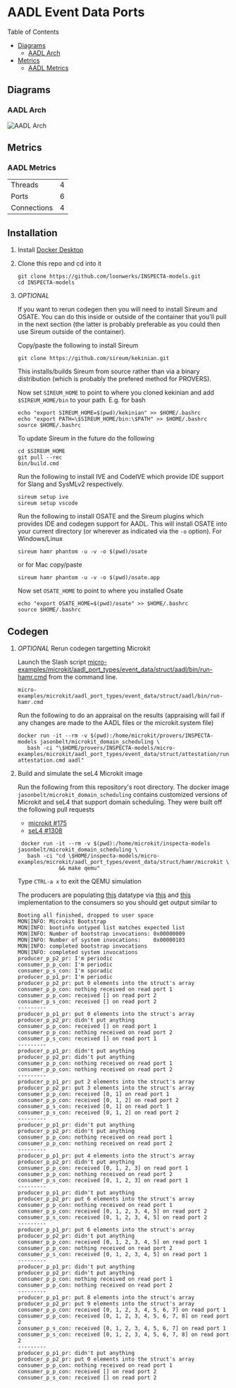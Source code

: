 # AADL Event Data Ports

 Table of Contents
  * [Diagrams](#diagrams)
    * [AADL Arch](#aadl-arch)
  * [Metrics](#metrics)
    * [AADL Metrics](#aadl-metrics)

## Diagrams
### AADL Arch
![AADL Arch](aadl/diagrams/arch.svg)

## Metrics
### AADL Metrics
| | |
|--|--|
|Threads|4|
|Ports|6|
|Connections|4|


## Installation


1. Install [Docker Desktop](https://www.docker.com/products/docker-desktop/)

1. Clone this repo and cd into it

   ```
   git clone https://github.com/loonwerks/INSPECTA-models.git
   cd INSPECTA-models
   ```

1. *OPTIONAL*

    If you want to rerun codegen then you will need to install Sireum
    and OSATE.  You can do this inside or outside of the container that you'll pull in the next section (the latter is probably preferable as you could then use Sireum outside of the container).

    Copy/paste the following to install Sireum
    ```
    git clone https://github.com/sireum/kekinian.git
    ```

    This installs/builds Sireum from source rather than via a binary distribution (which is probably the prefered method for PROVERS).  

    Now set ``SIREUM_HOME`` to point to where you cloned kekinian and add ``$SIREUM_HOME/bin`` to your path.  E.g. for bash

    ```
    echo "export SIREUM_HOME=$(pwd)/kekinian" >> $HOME/.bashrc
    echo "export PATH=\$SIREUM_HOME/bin:\$PATH" >> $HOME/.bashrc
    source $HOME/.bashrc
    ```

    To update Sireum in the future do the following
    ```
    cd $SIREUM_HOME
    git pull --rec
    bin/build.cmd
    ```

    Run the following to install IVE and CodeIVE which provide IDE support for Slang and SysMLv2 respectively.
    ```
    sireum setup ive
    sireum setup vscode
    ```

    Run the following to install OSATE and the Sireum plugins which provides IDE and codegen support for AADL. This will install OSATE into your current directory (or wherever as indicated via the ``-o`` option).  For Windows/Linux 
    ```
    sireum hamr phantom -u -v -o $(pwd)/osate
    ```

    or for Mac copy/paste
    ```
    sireum hamr phantom -u -v -o $(pwd)/osate.app
    ```

    Now set ``OSATE_HOME`` to point to where you installed Osate

    ```
    echo "export OSATE_HOME=$(pwd)/osate" >> $HOME/.bashrc
    source $HOME/.bashrc
    ```

## Codegen

1. *OPTIONAL* Rerun codegen targetting Microkit
   
   
    Launch the Slash script [micro-examples/microkit/aadl_port_types/event_data/struct/aadl/bin/run-hamr.cmd](aadl/bin/run-hamr.cmd) from the command line.  

   ```
   micro-examples/microkit/aadl_port_types/event_data/struct/aadl/bin/run-hamr.cmd
   ```

   Run the following to do an appraisal on the results (appraising will fail if any changes are made to the AADL files or the microkit.system file)

   ```
   docker run -it --rm -v $(pwd):/home/microkit/provers/INSPECTA-models jasonbelt/microkit_domain_scheduling \
      bash -ci "\$HOME/provers/INSPECTA-models/micro-examples/microkit/aadl_port_types/event_data/struct/attestation/run-attestation.cmd aadl"
   ``` 
1. Build and simulate the seL4 Microkit image

    Run the following from this repository's root directory.  The docker image ``jasonbelt/microkit_domain_scheduling`` contains customized versions of Microkit and seL4 that support domain scheduling. They were built off the following pull requests

   - [microkit #175](https://github.com/seL4/microkit/pull/175)
   - [seL4 #1308](https://github.com/seL4/seL4/pull/1308)

   ```
    docker run -it --rm -v $(pwd):/home/microkit/inspecta-models jasonbelt/microkit_domain_scheduling \
      bash -ci "cd \$HOME/inspecta-models/micro-examples/microkit/aadl_port_types/event_data/struct/hamr/microkit \
                && make qemu"
    ```

    Type ``CTRL-a x`` to exit the QEMU simulation

    The producers are populating [this](aadl/event_data_2_prod_2_cons.aadl#L25-L29) datatype via [this](hamr/microkit/components/producer_p_p1_producer/src/producer_p_p1_producer_user.c#L10-L24) and [this](hamr/microkit/components/producer_p_p2_producer/src/producer_p_p2_producer_user.c#L10-L23) implementation to the consumers so you should get output similar to

    ```
    Booting all finished, dropped to user space
    MON|INFO: Microkit Bootstrap
    MON|INFO: bootinfo untyped list matches expected list
    MON|INFO: Number of bootstrap invocations: 0x00000009
    MON|INFO: Number of system invocations:    0x00000103
    MON|INFO: completed bootstrap invocations
    MON|INFO: completed system invocations
    producer_p_p2_pr: I'm periodic
    consumer_p_p_con: I'm periodic
    consumer_p_s_con: I'm sporadic
    producer_p_p1_pr: I'm periodic
    producer_p_p2_pr: put 0 elements into the struct's array
    consumer_p_p_con: nothing received on read port 1
    consumer_p_p_con: received [] on read port 2
    consumer_p_s_con: received [] on read port 2
    ---------
    producer_p_p1_pr: put 0 elements into the struct's array
    producer_p_p2_pr: didn't put anything
    consumer_p_p_con: received [] on read port 1
    consumer_p_p_con: nothing received on read port 2
    consumer_p_s_con: received [] on read port 1
    ---------
    producer_p_p1_pr: didn't put anything
    producer_p_p2_pr: didn't put anything
    consumer_p_p_con: nothing received on read port 1
    consumer_p_p_con: nothing received on read port 2
    ---------
    producer_p_p1_pr: put 2 elements into the struct's array
    producer_p_p2_pr: put 3 elements into the struct's array
    consumer_p_p_con: received [0, 1] on read port 1
    consumer_p_p_con: received [0, 1, 2] on read port 2
    consumer_p_s_con: received [0, 1] on read port 1
    consumer_p_s_con: received [0, 1, 2] on read port 2
    ---------
    producer_p_p1_pr: didn't put anything
    producer_p_p2_pr: didn't put anything
    consumer_p_p_con: nothing received on read port 1
    consumer_p_p_con: nothing received on read port 2
    ---------
    producer_p_p1_pr: put 4 elements into the struct's array
    producer_p_p2_pr: didn't put anything
    consumer_p_p_con: received [0, 1, 2, 3] on read port 1
    consumer_p_p_con: nothing received on read port 2
    consumer_p_s_con: received [0, 1, 2, 3] on read port 1
    ---------
    producer_p_p1_pr: didn't put anything
    producer_p_p2_pr: put 6 elements into the struct's array
    consumer_p_p_con: nothing received on read port 1
    consumer_p_p_con: received [0, 1, 2, 3, 4, 5] on read port 2
    consumer_p_s_con: received [0, 1, 2, 3, 4, 5] on read port 2
    ---------
    producer_p_p1_pr: put 6 elements into the struct's array
    producer_p_p2_pr: didn't put anything
    consumer_p_p_con: received [0, 1, 2, 3, 4, 5] on read port 1
    consumer_p_p_con: nothing received on read port 2
    consumer_p_s_con: received [0, 1, 2, 3, 4, 5] on read port 1
    ---------
    producer_p_p1_pr: didn't put anything
    producer_p_p2_pr: didn't put anything
    consumer_p_p_con: nothing received on read port 1
    consumer_p_p_con: nothing received on read port 2
    ---------
    producer_p_p1_pr: put 8 elements into the struct's array
    producer_p_p2_pr: put 9 elements into the struct's array
    consumer_p_p_con: received [0, 1, 2, 3, 4, 5, 6, 7] on read port 1
    consumer_p_p_con: received [0, 1, 2, 3, 4, 5, 6, 7, 8] on read port 2
    consumer_p_s_con: received [0, 1, 2, 3, 4, 5, 6, 7] on read port 1
    consumer_p_s_con: received [0, 1, 2, 3, 4, 5, 6, 7, 8] on read port 2
    ---------
    producer_p_p1_pr: didn't put anything
    producer_p_p2_pr: put 0 elements into the struct's array
    consumer_p_p_con: nothing received on read port 1
    consumer_p_p_con: received [] on read port 2
    consumer_p_s_con: received [] on read port 2
    ```